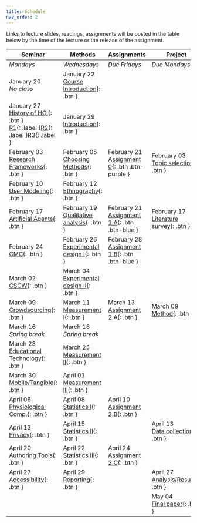 ```yaml
---
title: Schedule
nav_order: 2
---
```


Links to lecture slides, readings, assignments will be posted in the table below by the time of the lecture or the release of the assignment.


| **Seminar** | **Methods** | **Assignments** | **Project** |
| ------------------------------------------------------------ | ------------------------------------------------ | --------------------------------------- | --------------------------------------------- |
| *Mondays* | *Wednesdays* | *Due Fridays* | *Due Mondays* |
| January 20<br />*No class* | January 22<br /><span class="fs-3">[Course Introduction](){: .btn }</span> | | |
| January 27<br /><span class="fs-3">[History of HCI](){: .btn }</span><br />[R1](){: .label }[R2](){: .label }[R3](){: .label } | January 29<br /><span class="fs-3">[Introduction](){: .btn }</span>        |                                         |                                               |
| February 03<br /><span class="fs-3">[Research Frameworks](){: .btn }</span>                  | February 05<br /><span class="fs-3">[Choosing Methods](){: .btn }</span>   | February 21<br /><span class="fs-3">[Assignment 0](https://canvas.wisc.edu/courses/192620/assignments/747906){: .btn .btn-purple }</span> | February 03<br /><span class="fs-3">[Topic selection](){: .btn }</span> |
| February 10<br /><span class="fs-3">[User Modeling](){: .btn }</span>                  | February 12<br /><span class="fs-3">[Ethnography](){: .btn }</span>        |                                         |                                               |
| February 17<br /><span class="fs-3">[Artificial Agents](){: .btn }</span>                    | February 19<br /><span class="fs-3">[Qualitative analysis](){: .btn }</span>     | February 21<br /><span class="fs-3">[Assignment 1.A](https://canvas.wisc.edu/courses/192620/assignments/747907){: .btn .btn-blue }</span> | February 17<br /><span class="fs-3">[Literature survey](){: .btn }</span>     |
| February 24<br /><span class="fs-3">[CMC](){: .btn }</span>                                  | February 26<br /><span class="fs-3">[Experimental design I](){: .btn }</span>    | February 28<br /><span class="fs-3">[Assignment 1.B](https://canvas.wisc.edu/courses/192620/assignments/747947){: .btn .btn-blue }</span> |                                               |
| March 02<br /><span class="fs-3">[CSCW](){: .btn }</span>                                    | March 04<br /><span class="fs-3">[Experimental design II](){: .btn }</span>      |                                         |                                               |
| March 09<br /><span class="fs-3">[Crowdsourcing](){: .btn }</span>                           | March 11<br /><span class="fs-3">[Measurement I](){: .btn }</span>               | March 13<br /><span class="fs-3">[Assignment 2.A](){: .btn }</span>     | March 09<br /><span class="fs-3">[Method](){: .btn }</span>                   |
| March 16<br />*Spring break*                                      | March 18<br />*Spring break*                           |                                         |                                               |
| March 23<br /><span class="fs-3">[Educational Technology](){: .btn }</span>                  | March 25<br /><span class="fs-3">[Measurement II](){: .btn }</span>              |                                         |                                               |
| March 30<br /><span class="fs-3">[Mobile/Tangible](){: .btn }</span>                         | April 01<br /><span class="fs-3">[Measurement III](){: .btn }</span>             |                                         |                                               |
| April 06<br /><span class="fs-3">[Physiological Comp.](){: .btn }</span>                 | April 08<br /><span class="fs-3">[Statistics I](){: .btn }</span>                | April 10<br /><span class="fs-3">[Assignment 2.B](){: .btn }</span>     |                                               |
| April 13<br /><span class="fs-3">[Privacy](){: .btn }</span>                                 | April 15<br /><span class="fs-3">[Statistics II](){: .btn }</span>               |                                         | April 13<br /><span class="fs-3">[Data collection](){: .btn }</span>          |
| April 20<br /><span class="fs-3">[Authoring Tools](){: .btn }</span>                | April 22<br /><span class="fs-3">[Statistics III](){: .btn }</span>              | April 24<br /><span class="fs-3">[Assignment 2.C](){: .btn }</span>     |                                               |
| April 27<br /><span class="fs-3">[Accessibility](){: .btn }</span>            | April 29<br /><span class="fs-3">[Reporting](){: .btn }</span>                   |                                         | April 27<br /><span class="fs-3">[Analysis/Results](){: .btn }</span>       |
|                                                              |                                                  |                                         | May 04<br /><span class="fs-3">[Final paper](){: .btn }</span>                |